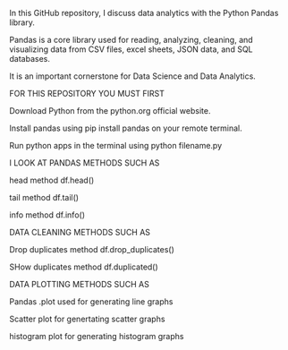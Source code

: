 In this GitHub repository, I discuss data analytics with the Python Pandas library.

Pandas is a  core library used for reading, analyzing, cleaning, and visualizing data from CSV files, excel sheets, JSON data, and SQL databases.

It is an important cornerstone for Data Science and Data Analytics.

FOR THIS REPOSITORY YOU MUST FIRST 

Download Python from the python.org official website.

Install pandas using pip install pandas on your remote terminal.

Run python apps in the terminal using python filename.py

I LOOK AT PANDAS METHODS SUCH AS

head method df.head()

tail method df.tail()

info method df.info()

DATA CLEANING METHODS SUCH AS

Drop duplicates method df.drop_duplicates()

SHow duplicates method df.duplicated()

DATA PLOTTING METHODS SUCH AS 

Pandas .plot used for generating line graphs

Scatter plot for genertating scatter graphs

histogram plot for generating histogram graphs 
